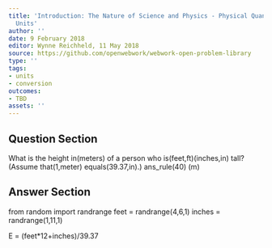 ```yaml
---
title: 'Introduction: The Nature of Science and Physics - Physical Quantities and
  Units'
author: ''
date: 9 February 2018
editor: Wynne Reichheld, 11 May 2018
source: https://github.com/openwebwork/webwork-open-problem-library
type: ''
tags:
- units
- conversion
outcomes:
- TBD
assets: ''
---
```


## Question Section 

 
What is the height in(meters) of a person who is(feet,ft)(inches,in) tall? (Assume that(1,meter) equals(39.37,in).)
ans_rule(40) (m)



## Answer Section

from random import randrange
feet = randrange(4,6,1)
inches = randrange(1,11,1)

E = (feet*12+inches)/39.37